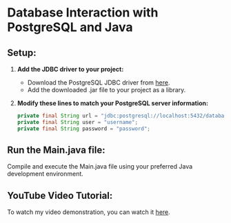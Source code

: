 # Database Interaction with PostgreSQL and Java

## Setup:

1. **Add the JDBC driver to your project:**
   
    - Download the PostgreSQL JDBC driver from [here](https://jdbc.postgresql.org/download/).
    - Add the downloaded .jar file to your project as a library.

2. **Modify these lines to match your PostgreSQL server information:**
   
    ```java
    private final String url = "jdbc:postgresql://localhost:5432/database_name";
    private final String user = "username";
    private final String password = "password";
    ```

## Run the Main.java file:

  Compile and execute the Main.java file using your preferred Java development environment.

## YouTube Video Tutorial:

To watch my video demonstration, you can watch it [here](https://youtu.be/_0POj5r1UyY).

